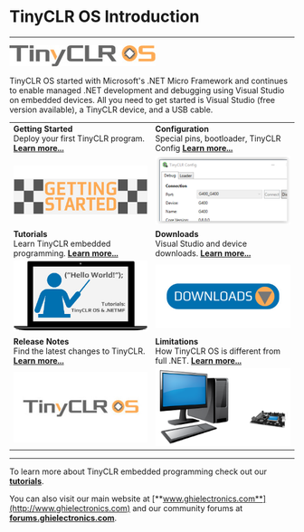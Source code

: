 # TinyCLR OS Introduction
---
![TinyCLR Logo](images/tinyclr-logo-noborder.jpg)

TinyCLR OS started with Microsoft's .NET Micro Framework and continues to enable managed .NET development and debugging using Visual Studio on embedded devices. All you need to get started is Visual Studio (free version available), a TinyCLR device, and a USB cable.

|  |  |
|--|--|
|  **Getting Started** </br> Deploy your first TinyCLR program. [**Learn more...**](getting-started.md)  |  **Configuration** </br> Special pins, bootloader, TinyCLR Config [**Learn more...**](configuration.md) |
|  [![Getting Started](images/getting-started.jpg)](getting-started.md)   |  [![TinyCLR Config](images/tinyclr-config-sm.png)](configuration.md)  |
|  **Tutorials** </br> Learn TinyCLR embedded programming. [**Learn more...**](tutorials/intro.md)  |  **Downloads** </br> Visual Studio and device downloads. [**Learn more...**](downloads.md)  |
|  [![Tutorials](images/tutorials.jpg)](tutorials/intro.md)  |  [![Download](images/download.jpg)](downloads.md) | 
| **Release Notes** </br> Find the latest changes to TinyCLR. [**Learn more...**](release-notes.md)  |  **Limitations** </br> How TinyCLR OS is different from full .NET. [**Learn more...**](limitations.md) |
|  [![Release Notes](images/tinyclr-logo.jpg)](release-notes.md)  |  [![Limitations](images/limitations.png)](limitations.md)  |


***

To learn more about TinyCLR embedded programming check out our [**tutorials**](tutorials/intro.md).

You can also visit our main website at [**www.ghielectronics.com**](http://www.ghielectronics.com) and our community forums at [**forums.ghielectronics.com**](https://forums.ghielectronics.com/).

